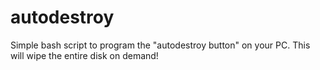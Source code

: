# autodestroy
Simple bash script to program the "autodestroy button" on your PC. This will wipe the entire disk on demand!
